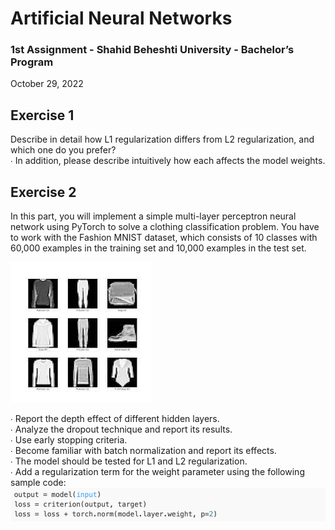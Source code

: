 # Artificial Neural Networks
### 1st Assignment - Shahid Beheshti University - Bachelor’s Program
October 29, 2022<br/> 

## Exercise 1
Describe in detail how L1 regularization differs from L2 regularization, and which one do you
prefer?<br/> 
∙ In addition, please describe intuitively how each affects the model weights. <br/>

## Exercise 2
In this part, you will implement a simple multi-layer perceptron neural network using PyTorch
to solve a clothing classification problem. You have to work with the Fashion MNIST dataset,
which consists of 10 classes with 60,000 examples in the training set and 10,000 examples in
the test set.

![alt text](https://github.com/mahdieh-sjp/CS-SBU-ANN/blob/main/first-assignment/fashion-mnist.jpg)

∙ Report the depth effect of different hidden layers.<br/> 
∙ Analyze the dropout technique and report its results.<br/> 
∙ Use early stopping criteria.<br/> 
∙ Become familiar with batch normalization and report its effects.<br/> 
∙ The model should be tested for L1 and L2 regularization.<br/> 
∙ Add a regularization term for the weight parameter using the following sample code:<br/> 
![alt text](https://github.com/mahdieh-sjp/CS-SBU-ANN/blob/main/first-assignment/sample.png)
